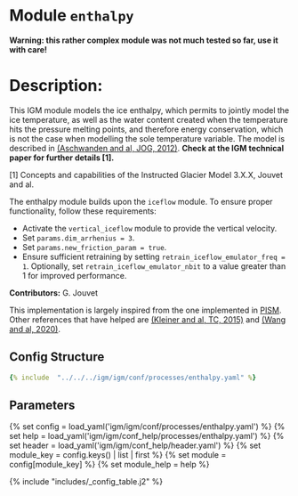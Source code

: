 # Module `enthalpy`

**Warning: this rather complex module was not much tested so far, use it with care!**

# Description:

This IGM module models the ice enthalpy, which permits to jointly model the ice temperature, as well as the water content created when the temperature hits the pressure melting points, and therefore energy conservation, which is not the case when modelling the sole temperature variable. The model is described in [(Aschwanden and al, JOG, 2012)](https://www.cambridge.org/core/journals/journal-of-glaciology/article/an-enthalpy-formulation-for-glaciers-and-ice-sheets/605D2EC3DE03B82F2A8289220E76EB27). **Check at the IGM technical paper for further details [1].**

[1] Concepts and capabilities of the Instructed Glacier Model 3.X.X, Jouvet and al.

The enthalpy module builds upon the `iceflow` module. To ensure proper functionality, follow these requirements:

- Activate the `vertical_iceflow` module to provide the vertical velocity.
- Set `params.dim_arrhenius = 3`.
- Set `params.new_friction_param = true`.
- Ensure sufficient retraining by setting `retrain_iceflow_emulator_freq = 1`. Optionally, set `retrain_iceflow_emulator_nbit` to a value greater than 1 for improved performance.

**Contributors:** G. Jouvet

This implementation is largely inspired from the one implemented in [PISM](https://www.pism.io/). Other references that have helped are [(Kleiner and al, TC, 2015)](https://tc.copernicus.org/articles/9/217/2015/) and [(Wang and al, 2020)](https://www.sciencedirect.com/science/article/abs/pii/S0098300419311458).

## Config Structure  
~~~yaml
{% include  "../../../igm/igm/conf/processes/enthalpy.yaml" %}
~~~

## Parameters

{% set config = load_yaml('igm/igm/conf/processes/enthalpy.yaml') %}
{% set help = load_yaml('igm/igm/conf_help/processes/enthalpy.yaml') %}
{% set header = load_yaml('igm/igm/conf_help/header.yaml') %}
{% set module_key = config.keys() | list | first %}
{% set module = config[module_key] %}
{% set module_help = help %}

{% include "includes/_config_table.j2" %}